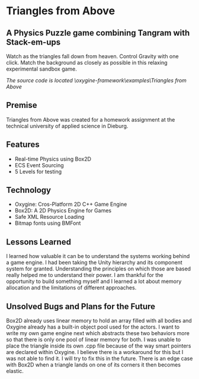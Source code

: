 # Triangles from Above
## A Physics Puzzle game combining Tangram with Stack-em-ups

Watch as the triangles fall down from heaven. Control Gravity with one click.
Match the background as closely as possible in this relaxing experimental sandbox game.

*The source code is located \oxygine-framework\examples\Triangles from Above*


## Premise
Triangles from Above was created for a homework assignment at the technical university of applied science in Dieburg.


## Features
- Real-time Physics using Box2D
- ECS Event Sourcing
- 5 Levels for testing

## Technology
- Oxygine: Cros-Platform 2D C++ Game Engine
- Box2D: A 2D Physics Engine for Games
- Safe XML Resource Loading
- Bitmap fonts using BMFont

## Lessons Learned
I learned how valuable it can be to understand the systems working behind a game engine. I had been taking the Unity hierarchy and its component system for granted. Understanding the principles on which those are based really helped me to understand their power.
I am thankful for the opportunity to build something myself and I learned a lot about memory allocation and the limitations of different approaches.

## Unsolved Bugs and Plans for the Future
Box2D already uses linear memory to hold an array filled with all bodies and Oxygine already has a built-in object pool used for the actors.
I want to write my own game engine next which abstracts these two behaviors more so that there is only one pool of linear memory for both.
I was unable to place the triangle inside its own .cpp file because of the way smart pointers are declared within Oxygine. I believe there is a workaround for this but I was not able to find it. I will try to fix this in the future.
There is an edge case with Box2D when a triangle lands on one of its corners it then becomes elastic.
